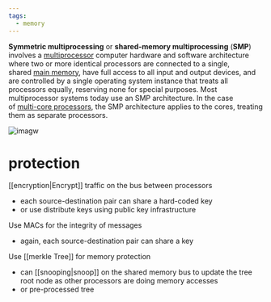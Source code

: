 ```yaml
---
tags:
  - memory
---
```

**Symmetric multiprocessing** or **shared-memory multiprocessing** (**SMP**) involves a [multiprocessor](https://en.wikipedia.org/wiki/Multiprocessor "Multiprocessor") computer hardware and software architecture where two or more identical processors are connected to a single, shared [main memory](https://en.wikipedia.org/wiki/Main_memory "Main memory"), have full access to all input and output devices, and are controlled by a single operating system instance that treats all processors equally, reserving none for special purposes. Most multiprocessor systems today use an SMP architecture. In the case of [multi-core processors](https://en.wikipedia.org/wiki/Multi-core_processor "Multi-core processor"), the SMP architecture applies to the cores, treating them as separate processors.

![imagw](https://upload.wikimedia.org/wikipedia/commons/thumb/1/1c/SMP_-_Symmetric_Multiprocessor_System.svg/1280px-SMP_-_Symmetric_Multiprocessor_System.svg.png)


# protection

[[encryption|Encrypt]] traffic on the bus between processors
- each source-destination pair can share a hard-coded key
- or use distribute keys using public key infrastructure 

Use MACs for the integrity of messages
- again, each source-destination pair can share a key

Use [[merkle Tree]] for memory protection
- can [[snooping|snoop]] on the shared memory bus to update the tree root node as other processors are doing memory accesses
- or pre-processed tree


